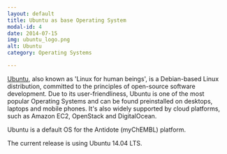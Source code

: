 ```yaml
---
layout: default
title: Ubuntu as base Operating System
modal-id: 4
date: 2014-07-15
img: ubuntu_logo.png
alt: Ubuntu
category: Operating Systems

---
```


[Ubuntu](http://www.ubuntu.com/), also known as 'Linux for human beings', is a Debian-based Linux distribution, committed
to the principles of open-source software development. Due to its user-friendliness, Ubuntu is one of the most popular Operating Systems and can be found preinstalled on desktops, laptops and mobile phones. It's also widely supported by cloud platforms, such as Amazon EC2, OpenStack and DigitalOcean.

Ubuntu is a default OS for the Antidote (myChEMBL) platform.

The current release is using Ubuntu 14.04 LTS.
